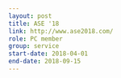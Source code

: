 ```yaml
---
layout: post
title: ASE '18
link: http://www.ase2018.com/
role: PC member
group: service
start-date: 2018-04-01
end-date: 2018-09-15
---
```

